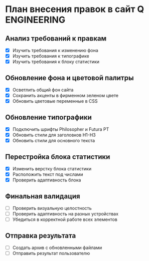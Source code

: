 # План внесения правок в сайт Q ENGINEERING

## Анализ требований к правкам
- [x] Изучить требования к изменению фона
- [x] Изучить требования к типографике
- [x] Изучить требования к блоку статистики

## Обновление фона и цветовой палитры
- [x] Осветлить общий фон сайта
- [x] Сохранить акценты в фирменном зеленом цвете
- [x] Обновить цветовые переменные в CSS

## Обновление типографики
- [x] Подключить шрифты Philosopher и Futura PT
- [x] Обновить стили для заголовков H1-H3
- [x] Обновить стили для основного текста

## Перестройка блока статистики
- [x] Изменить верстку блока статистики
- [x] Расположить текст под числами
- [x] Проверить адаптивность блока

## Финальная валидация
- [ ] Проверить визуальную целостность
- [ ] Проверить адаптивность на разных устройствах
- [ ] Убедиться в корректной работе всех элементов

## Отправка результата
- [ ] Создать архив с обновленными файлами
- [ ] Отправить результат пользователю
